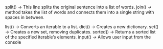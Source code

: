 split() -> This line splits the original sentence into a list of words.
join() -> method takes the list of words and connects them into a single string with spaces in between.

list() -> Converts an iterable to a list.
dict() -> Creates a new dictionary.
set() -> Creates a new set, removing duplicates.
sorted() -> Returns a sorted list of the specified iterable’s elements.
input() -> Allows user input from the console